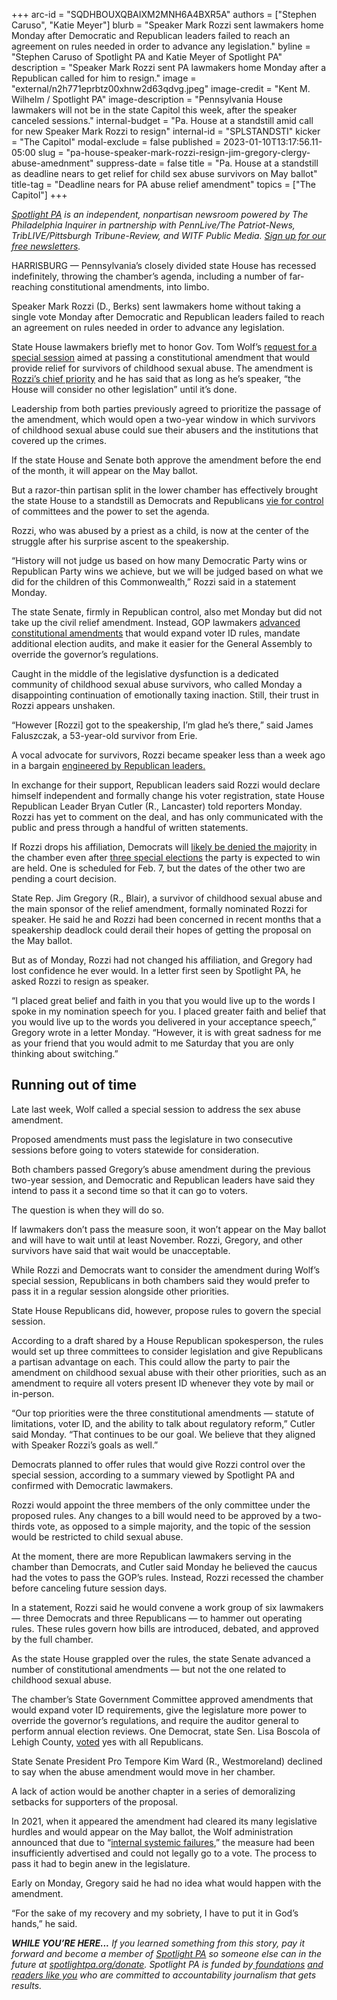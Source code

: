 +++
arc-id = "SQDHBOUXQBAIXM2MNH6A4BXR5A"
authors = ["Stephen Caruso", "Katie Meyer"]
blurb = "Speaker Mark Rozzi sent lawmakers home Monday after Democratic and Republican leaders failed to reach an agreement on rules needed in order to advance any legislation."
byline = "Stephen Caruso of Spotlight PA and Katie Meyer of Spotlight PA"
description = "Speaker Mark Rozzi sent PA lawmakers home Monday after a Republican called for him to resign."
image = "external/n2h771eprbtz00xhnw2d63qdvg.jpeg"
image-credit = "Kent M. Wilhelm / Spotlight PA"
image-description = "Pennsylvania House lawmakers will not be in the state Capitol this week, after the speaker canceled sessions."
internal-budget = "Pa. House at a standstill amid call for new Speaker Mark Rozzi to resign"
internal-id = "SPLSTANDSTI"
kicker = "The Capitol"
modal-exclude = false
published = 2023-01-10T13:17:56.11-05:00
slug = "pa-house-speaker-mark-rozzi-resign-jim-gregory-clergy-abuse-amednment"
suppress-date = false
title = "Pa. House at a standstill as deadline nears to get relief for child sex abuse survivors on May ballot"
title-tag = "Deadline nears for PA abuse relief amendment"
topics = ["The Capitol"]
+++

<a href="https://www.spotlightpa.org/"><i>Spotlight PA</i></a><i> is an independent, nonpartisan newsroom powered by The Philadelphia Inquirer in partnership with PennLive/The Patriot-News, TribLIVE/Pittsburgh Tribune-Review, and WITF Public Media. </i><a href="https://www.spotlightpa.org/newsletters"><i>Sign up for our free newsletters</i></a><i>.</i>

HARRISBURG — Pennsylvania’s closely divided state House has recessed indefinitely, throwing the chamber’s agenda, including a number of far-reaching constitutional amendments, into limbo.

Speaker Mark Rozzi (D., Berks) sent lawmakers home without taking a single vote Monday after Democratic and Republican leaders failed to reach an agreement on rules needed in order to advance any legislation.

State House lawmakers briefly met to honor Gov. Tom Wolf’s <a href="https://www.spotlightpa.org/news/2023/01/pa-legislature-tom-wolf-mark-rozzi-clergy-abuse-special-session/">request for a special session</a> aimed at passing a constitutional amendment that would provide relief for survivors of childhood sexual abuse. The amendment is <a href="https://www.spotlightpa.org/news/2023/01/pa-legislature-house-speaker-mark-rozzi-clergy-abuse-profile/">Rozzi’s chief priority</a> and he has said that as long as he’s speaker, “the House will consider no other legislation” until it’s done.

<script src="https://www.spotlightpa.org/embed.js" async></script><div data-spl-embed-version="1" data-spl-src="https://www.spotlightpa.org/embeds/newsletter/"></div>


Leadership from both parties previously agreed to prioritize the passage of the amendment, which would open a two-year window in which survivors of childhood sexual abuse could sue their abusers and the institutions that covered up the crimes.

If the state House and Senate both approve the amendment before the end of the month, it will appear on the May ballot.

But a razor-thin partisan split in the lower chamber has effectively brought the state House to a standstill as Democrats and Republicans <a href="https://www.spotlightpa.org/news/2023/01/pa-house-speaker-mark-rozzi-rule-changes/">vie for control</a> of committees and the power to set the agenda.

Rozzi, who was abused by a priest as a child, is now at the center of the struggle after his surprise ascent to the speakership.

“History will not judge us based on how many Democratic Party wins or Republican Party wins we achieve, but we will be judged based on what we did for the children of this Commonwealth,” Rozzi said in a statement Monday.

The state Senate, firmly in Republican control, also met Monday but did not take up the civil relief amendment. Instead, GOP lawmakers <a href="https://www.spotlightpa.org/news/2022/12/republicans-pa-house-control-constitional-amendments-abortion/">advanced constitutional amendments</a> that would expand voter ID rules, mandate additional election audits, and make it easier for the General Assembly to override the governor’s regulations.

Caught in the middle of the legislative dysfunction is a dedicated community of childhood sexual abuse survivors, who called Monday a disappointing continuation of emotionally taxing inaction. Still, their trust in Rozzi appears unshaken.

“However [Rozzi] got to the speakership, I’m glad he’s there,” said James Faluszczak, a 53-year-old survivor from Erie.

A vocal advocate for survivors, Rozzi became speaker less than a week ago in a bargain <a href="https://www.spotlightpa.org/news/2023/01/pa-house-speaker-mark-rozzi-behind-the-scenes/">engineered by Republican leaders. </a>

In exchange for their support, Republican leaders said Rozzi would declare himself independent and formally change his voter registration, state House Republican Leader Bryan Cutler (R., Lancaster) told reporters Monday. Rozzi has yet to comment on the deal, and has only communicated with the public and press through a handful of written statements.

If Rozzi drops his affiliation, Democrats will <a href="https://www.spotlightpa.org/news/2022/11/pa-election-2022-democrats-majority-summer-lee-austin-davis/" target="_blank">likely be denied the majority</a> in the chamber even after <a href="https://www.spotlightpa.org/news/2022/12/pa-2022-election-state-house-specials-joanna-mcclinton/">three special elections</a> the party is expected to win are held. One is scheduled for Feb. 7, but the dates of the other two are pending a court decision.

State Rep. Jim Gregory (R., Blair), a survivor of childhood sexual abuse and the main sponsor of the relief amendment, formally nominated Rozzi for speaker. He said he and Rozzi had been concerned in recent months that a speakership deadlock could derail their hopes of getting the proposal on the May ballot.

But as of Monday, Rozzi had not changed his affiliation, and Gregory had lost confidence he ever would. In a letter first seen by Spotlight PA, he asked Rozzi to resign as speaker.

“I placed great belief and faith in you that you would live up to the words I spoke in my nomination speech for you. I placed greater faith and belief that you would live up to the words you delivered in your acceptance speech,” Gregory wrote in a letter Monday. “However, it is with great sadness for me as your friend that you would admit to me Saturday that you are only thinking about switching.”

## Running out of time

Late last week, Wolf called a special session to address the sex abuse amendment.

Proposed amendments must pass the legislature in two consecutive sessions before going to voters statewide for consideration.

Both chambers passed Gregory’s abuse amendment during the previous two-year session, and Democratic and Republican leaders have said they intend to pass it a second time so that it can go to voters.

The question is when they will do so.

If lawmakers don’t pass the measure soon, it won’t appear on the May ballot and will have to wait until at least November. Rozzi, Gregory, and other survivors have said that wait would be unacceptable.

While Rozzi and Democrats want to consider the amendment during Wolf’s special session, Republicans in both chambers said they would prefer to pass it in a regular session alongside other priorities.

State House Republicans did, however, propose rules to govern the special session.

According to a draft shared by a House Republican spokesperson, the rules would set up three committees to consider legislation and give Republicans a partisan advantage on each. This could allow the party to pair the amendment on childhood sexual abuse with their other priorities, such as an amendment to require all voters present ID whenever they vote by mail or in-person.

“Our top priorities were the three constitutional amendments — statute of limitations, voter ID, and the ability to talk about regulatory reform,” Cutler said Monday. “That continues to be our goal. We believe that they aligned with Speaker Rozzi’s goals as well.”

Democrats planned to offer rules that would give Rozzi control over the special session, according to a summary viewed by Spotlight PA and confirmed with Democratic lawmakers.

Rozzi would appoint the three members of the only committee under the proposed rules. Any changes to a bill would need to be approved by a two-thirds vote, as opposed to a simple majority, and the topic of the session would be restricted to child sexual abuse.

At the moment, there are more Republican lawmakers serving in the chamber than Democrats, and Cutler said Monday he believed the caucus had the votes to pass the GOP’s rules. Instead, Rozzi recessed the chamber before canceling future session days.

In a statement, Rozzi said he would convene a work group of six lawmakers — three Democrats and three Republicans — to hammer out operating rules. These rules govern how bills are introduced, debated, and approved by the full chamber.

As the state House grappled over the rules, the state Senate advanced a number of constitutional amendments — but not the one related to childhood sexual abuse.

<script src="https://www.spotlightpa.org/embed.js" async></script><div data-spl-embed-version="1" data-spl-src="https://www.spotlightpa.org/embeds/donate/"></div>


The chamber’s State Government Committee approved amendments that would expand voter ID requirements, give the legislature more power to override the governor’s regulations, and require the auditor general to perform annual election reviews. One Democrat, state Sen. Lisa Boscola of Lehigh County, <a href="https://www.legis.state.pa.us/cfdocs/legis/RCC/PUBLIC/listVoteSummary.cfm?sYear=2023&sInd=0&chamber=S&cteeCde=41&theDate=01/09/2023&RollCallId=8" target="_blank">voted</a> yes with all Republicans.

State Senate President Pro Tempore Kim Ward (R., Westmoreland) declined to say when the abuse amendment would move in her chamber.

A lack of action would be another chapter in a series of demoralizing setbacks for supporters of the proposal.

In 2021, when it appeared the amendment had cleared its many legislative hurdles and would appear on the May ballot, the Wolf administration announced that due to “<a href="https://www.spotlightpa.org/news/2021/05/pa-child-sex-abuse-legal-window-wolf-admin-blunder-report-findings/">internal systemic failures</a>,” the measure had been insufficiently advertised and could not legally go to a vote. The process to pass it had to begin anew in the legislature.

Early on Monday, Gregory said he had no idea what would happen with the amendment.

“For the sake of my recovery and my sobriety, I have to put it in God’s hands,” he said.

<i><b>WHILE YOU’RE HERE...</b></i><i> If you learned something from this story, pay it forward and become a member of </i><a href="https://www.spotlightpa.org/"><i>Spotlight PA</i></a><i> so someone else can in the future at </i><a href="http://spotlightpa.org/donate"><i>spotlightpa.org/donate</i></a><i>. Spotlight PA is funded by</i><a href="https://www.spotlightpa.org/support"><i> foundations</i></a><i> </i><a href="https://www.spotlightpa.org/support"><i>and readers like you</i></a><i> who are committed to accountability journalism that gets results.</i>
